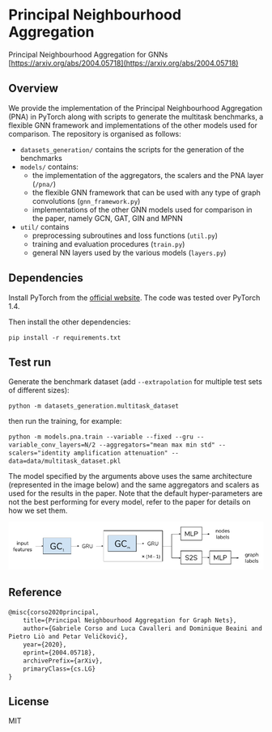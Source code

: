 # Principal Neighbourhood Aggregation

Principal Neighbourhood Aggregation for GNNs [https://arxiv.org/abs/2004.05718](https://arxiv.org/abs/2004.05718)

## Overview

We provide the implementation of the Principal Neighbourhood Aggregation (PNA) in PyTorch along with scripts to generate the multitask benchmarks, a flexible GNN framework and implementations of the other models used for comparison. The repository is organised as follows:
- `datasets_generation/` contains the scripts for the generation of the benchmarks
- `models/` contains:
  - the implementation of the aggregators, the scalers and the PNA layer (`/pna/`)
  - the flexible GNN framework that can be used with any type of graph convolutions (`gnn_framework.py`)
  - implementations of the other GNN models used for comparison in the paper, namely GCN, GAT, GIN and MPNN
- `util/` contains
  - preprocessing subroutines and loss functions (`util.py`)
  - training and evaluation procedures (`train.py`)
  - general NN layers used by the various models (`layers.py`) 

## Dependencies
Install PyTorch from the [official website](https://pytorch.org/). The code was tested over PyTorch 1.4.

Then install the other dependencies:
```
pip install -r requirements.txt
```

## Test run

Generate the benchmark dataset (add `--extrapolation` for multiple test sets of different sizes):
```
python -m datasets_generation.multitask_dataset
```

then run the training, for example:
```
python -m models.pna.train --variable --fixed --gru --variable_conv_layers=N/2 --aggregators="mean max min std" --scalers="identity amplification attenuation" --data=data/multitask_dataset.pkl
```

The model specified by the arguments above uses the same architecture (represented in the image below) and the same aggregators and scalers as used for the results in the paper. Note that the default hyper-parameters are not the best performing for every model, refer to the paper for details on how we set them.

![Architecture](PNA_architecture.png)


## Reference
```
@misc{corso2020principal,
    title={Principal Neighbourhood Aggregation for Graph Nets},
    author={Gabriele Corso and Luca Cavalleri and Dominique Beaini and Pietro Liò and Petar Veličković},
    year={2020},
    eprint={2004.05718},
    archivePrefix={arXiv},
    primaryClass={cs.LG}
}
```

## License
MIT
